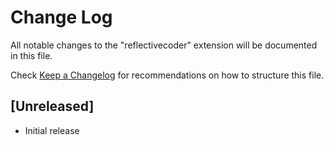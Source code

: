 # Change Log

All notable changes to the "reflectivecoder" extension will be documented in this file.

Check [Keep a Changelog](http://keepachangelog.com/) for recommendations on how to structure this file.

## [Unreleased]

- Initial release